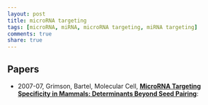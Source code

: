 ```yaml
---
layout: post
title: microRNA targeting
tags: [microRNA, miRNA, microRNA targeting, miRNA targeting]
comments: true
share: true
---
```


## Papers

* 2007-07, Grimson, Bartel, Molecular Cell, [**MicroRNA Targeting Specificity in Mammals: Determinants Beyond Seed Pairing**](https://):
